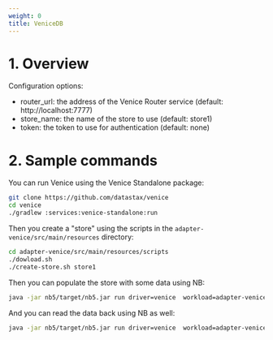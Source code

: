 ```yaml
---
weight: 0
title: VeniceDB
---
```

# 1. Overview

Configuration options:
- router_url: the address of the Venice Router service (default: http://localhost:7777)
- store_name: the name of the store to use (default: store1)
- token: the token to use for authentication (default: none)

# 2. Sample commands

You can run Venice using the Venice Standalone package:

```bash
git clone https://github.com/datastax/venice
cd venice
./gradlew :services:venice-standalone:run
```

Then you create a "store" using the scripts in the `adapter-venice/src/main/resources` directory:

```bash
cd adapter-venice/src/main/resources/scripts
./dowload.sh
./create-store.sh store1
```

Then you can populate the store with some data using NB:

```bash
java -jar nb5/target/nb5.jar run driver=venice  workload=adapter-venice/src/main/resources/venice_writer.yaml store_name=store1 router_url=http://localhost:7777 cycles=100000 -v --report-summary-to stdout:60  --report-csv-to reports
```

And you can read the data back using NB as well:

```bash
java -jar nb5/target/nb5.jar run driver=venice  workload=adapter-venice/src/main/resources/venice_reader.yaml store_name=store1 router_url=http://localhost:7777 cycles=100000 -v --report-summary-to stdout:60  --report-csv-to reports
```
